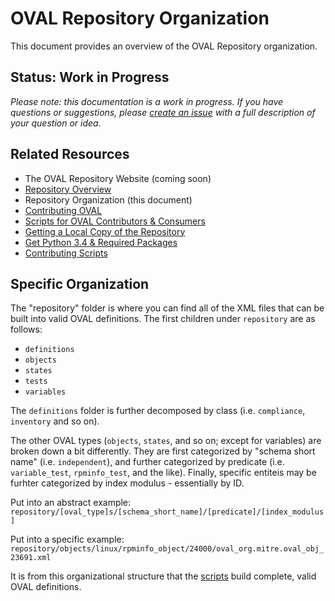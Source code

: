 # OVAL Repository Organization
This document provides an overview of the OVAL Repository organization.

## Status: Work in Progress
*Please note: this documentation is a work in progress. If you have questions or suggestions, 
please [create an issue](https://github.com/CISecurity/OVALRepo/issues/new) with a full
description of your question or idea.*

## Related Resources

- The OVAL Repository Website (coming soon)
- [Repository Overview](../README.md)
- Repository Organization (this document)
- [Contributing OVAL](../README.contributing.oval.md)
- [Scripts for OVAL Contributors & Consumers](../scripts/README.md)
 - [Getting a Local Copy of the Repository](../README.getting.repo.md)
 - [Get Python 3.4 & Required Packages](../README.scripting.setup.md)
 - [Contributing Scripts](../scripts/README.contributing.scripts.md)

## Specific Organization

The "repository" folder is where you can find all of the XML files that can be built into valid OVAL definitions.  The first children under `repository` are as follows:

* `definitions`
* `objects`
* `states`
* `tests`
* `variables`

The `definitions` folder is further decomposed by class (i.e. `compliance`, `inventory` and so on).  

The other OVAL types (`objects`, `states`, and so on; except for variables) are broken down a bit differently.  They are first categorized by "schema short name" (i.e. `independent`), and further categorized by predicate (i.e. `variable_test`, `rpminfo_test`, and the like).  Finally, specific entiteis may be furhter categorized by index modulus - essentially by ID.

Put into an abstract example: 
`repository/[oval_type]s/[schema_short_name]/[predicate]/[index_modulus]`

Put into a specific example:
`repository/objects/linux/rpminfo_object/24000/oval_org.mitre.oval_obj_23691.xml`

It is from this organizational structure that the [scripts](../scripts/README.md) build complete, valid OVAL definitions.
